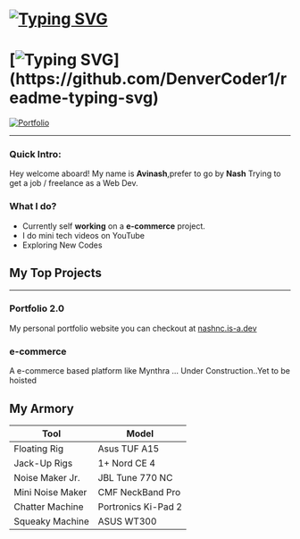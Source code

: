 # [![Typing SVG](https://readme-typing-svg.demolab.com?font=Fira+Code:wght@700&&size=34&weight=700&duration=0&pause=10000000000&color=d1330e&center=true&vCenter=true&width=435&lines=nashnc)](https://github.com/DenverCoder1/readme-typing-svg)
 #  [![Typing SVG](https://readme-typing-svg.demolab.com?font=Fira+Code&size=24&duration=1000&pause=10000&color=d1330e&center=true&vCenter=true&width=435&lines=is-a+Developer;is-a+YouTuber;)](https://github.com/DenverCoder1/readme-typing-svg)

[![Portfolio](https://img.shields.io/badge/Portfolio-Visit%20Website-d1330e?style=for-the-badge&logo=github)](https://nashnc.is-a.dev) 

---

### Quick Intro:
Hey welcome aboard!
My name is **Avinash**,prefer to go by **Nash**
Trying to get a job / freelance as a Web Dev.


### What I do?

  
- Currently self **working** on a **e-commerce** project.
- I do mini tech videos on YouTube
- Exploring New Codes
  
## My Top Projects
---

### Portfolio 2.0 
My personal portfolio website you can checkout at [nashnc.is-a.dev](https://nashnc.is-a.dev)

### e-commerce 

A e-commerce based platform like Mynthra ... Under Construction..Yet to be hoisted

## My Armory

| Tool | Model | 
|-|-|
|Floating Rig| Asus TUF A15|
| Jack-Up Rigs| 1+ Nord CE 4|
|Noise Maker Jr. | JBL Tune 770 NC |
|Mini Noise Maker |CMF NeckBand Pro |
| Chatter Machine | Portronics Ki-Pad 2 |
| Squeaky   Machine | ASUS WT300 |

